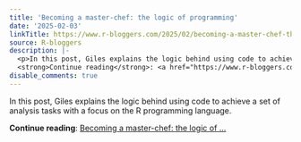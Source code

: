 ```yaml
---
title: 'Becoming a master-chef: the logic of programming'
date: '2025-02-03'
linkTitle: https://www.r-bloggers.com/2025/02/becoming-a-master-chef-the-logic-of-programming/
source: R-bloggers
description: |-
  <p>In this post, Giles explains the logic behind using code to achieve a set of analysis tasks with a focus on the R programming language.</p>
  <strong>Continue reading</strong>: <a href="https://www.r-bloggers.com/2025/02/becoming-a-master-chef-the-logic-of-programming/">Becoming a master-chef: the logic of ...
disable_comments: true
---
```

<p>In this post, Giles explains the logic behind using code to achieve a set of analysis tasks with a focus on the R programming language.</p>
<strong>Continue reading</strong>: <a href="https://www.r-bloggers.com/2025/02/becoming-a-master-chef-the-logic-of-programming/">Becoming a master-chef: the logic of ...